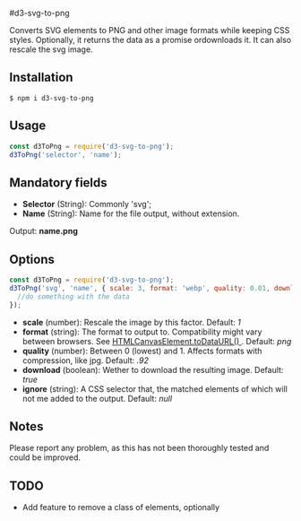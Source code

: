 #d3-svg-to-png

Converts SVG elements to PNG and other image formats while keeping CSS styles. Optionally, it returns the data as a promise ordownloads it. It can also rescale the svg image.

## Installation

```shell
$ npm i d3-svg-to-png
```

## Usage

```js
const d3ToPng = require('d3-svg-to-png');
d3ToPng('selector', 'name');
```

## Mandatory fields

- **Selector** (String): Commonly 'svg';
- **Name** (String): Name for the file output, without extension.

Output: **name.png**

## Options

```js
const d3ToPng = require('d3-svg-to-png');
d3ToPng('svg', 'name', { scale: 3, format: 'webp', quality: 0.01, download: false, ignore: '.ignored' }).then(fileData => {
  //do something with the data
});
```

- **scale** (number): Rescale the image by this factor. Default: _1_
- **format** (string): The format to output to. Compatibility might vary between browsers. See [HTMLCanvasElement.toDataURL()
  ](https://developer.mozilla.org/en-US/docs/Web/API/HTMLCanvasElement/toDataURL). Default: _png_
- **quality** (number): Between 0 (lowest) and 1. Affects formats with compression, like jpg. Default: _.92_
- **download** (boolean): Wether to download the resulting image. Default: _true_
- **ignore** (string): A CSS selector that, the matched elements of which will not me added to the output. Default: _null_

## Notes

Please report any problem, as this has not been thoroughly tested and could be improved.

## TODO

- Add feature to remove a class of elements, optionally
